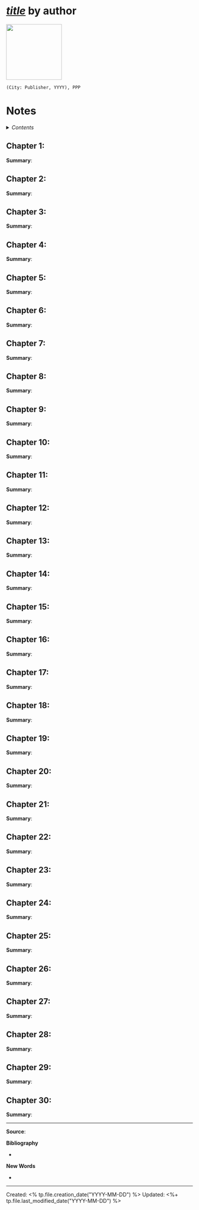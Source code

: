 
# [*title*]() by author

<img src="" width=150>

`(City: Publisher, YYYY), PPP`

# Notes

<details>
 <summary><i>Contents</i></summary>
<!-- MarkdownTOC autolink="true" -->

<!-- /MarkdownTOC -->
</details>


## Chapter 1:
**Summary**: 



## Chapter 2:
**Summary**: 



## Chapter 3:
**Summary**: 



## Chapter 4:
**Summary**: 



## Chapter 5:
**Summary**: 



## Chapter 6:
**Summary**: 



## Chapter 7:
**Summary**: 



## Chapter 8:
**Summary**: 



## Chapter 9:
**Summary**: 



## Chapter 10:
**Summary**: 



## Chapter 11:
**Summary**: 



## Chapter 12:
**Summary**: 



## Chapter 13:
**Summary**: 



## Chapter 14:
**Summary**: 



## Chapter 15:
**Summary**: 



## Chapter 16:
**Summary**: 



## Chapter 17:
**Summary**: 



## Chapter 18:
**Summary**: 



## Chapter 19:
**Summary**: 



## Chapter 20:
**Summary**: 



## Chapter 21:
**Summary**: 



## Chapter 22:
**Summary**: 



## Chapter 23:
**Summary**: 



## Chapter 24:
**Summary**: 



## Chapter 25:
**Summary**: 



## Chapter 26:
**Summary**: 



## Chapter 27:
**Summary**: 



## Chapter 28:
**Summary**: 



## Chapter 29:
**Summary**: 



## Chapter 30:
**Summary**: 

--- 
**Source**: 

**Bibliography**

- 

**New Words**

- 

---
Created: <% tp.file.creation_date("YYYY-MM-DD") %>
Updated: <%+ tp.file.last_modified_date("YYYY-MM-DD") %>

